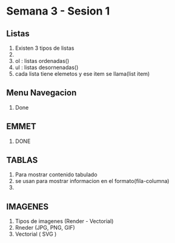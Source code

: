 # Semana 3 - Sesion 1

## Listas
1. Existen 3 tipos de listas
2. <!--<ol></ol> && <ul></ul>-->
3. ol : listas ordenadas()
4. ul : listas desornenadas()
5. cada lista tiene elemetos y ese item se llama(list item)

## Menu Navegacion
1. Done

## EMMET
1. DONE

## TABLAS
1. Para mostrar contenido tabulado
2. se usan para mostrar informacion en el formato(fila-columna)
3. <!--<table></table> && <tr></tr> && <td></td>-->

## IMAGENES
1. Tipos de imagenes (Render - Vectorial)
2. Rneder (JPG, PNG, GIF) 
3. Vectorial ( SVG )
